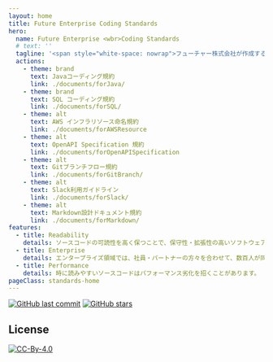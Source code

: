```yaml
---
layout: home
title: Future Enterprise Coding Standards
hero:
  name: Future Enterprise <wbr>Coding Standards
  # text: ''
  tagline: '<span style="white-space: nowrap">フューチャー株式会社が作成する<wbr>エンタープライズ領域に特化した<wbr>コーディング規約</span>'
  actions:
    - theme: brand
      text: Javaコーディング規約
      link: ./documents/forJava/
    - theme: brand
      text: SQL コーディング規約
      link: ./documents/forSQL/
    - theme: alt
      text: AWS インフラリソース命名規約
      link: ./documents/forAWSResource
    - theme: alt
      text: OpenAPI Specification 規約
      link: ./documents/forOpenAPISpecification
    - theme: alt
      text: Gitブランチフロー規約
      link: ./documents/forGitBranch/
    - theme: alt
      text: Slack利用ガイドライン
      link: ./documents/forSlack/
    - theme: alt
      text: Markdown設計ドキュメント規約
      link: ./documents/forMarkdown/
features:
  - title: Readability
    details: ソースコードの可読性を高く保つことで、保守性・拡張性の高いソフトウェアを作ることができます。 しかし、可読性の指標は複数あり、デベロッパーごとに判断がブレ、それぞれのスタイルで記述すると、ソフトウェア全体で見たときの可読性が下がってしまいます。 本コーディング規約は、コーディング時の判断のブレを防ぎます。
  - title: Enterprise
    details: エンタープライズ領域では、社員・パートナーの方々を合わせて、数百人が同時に開発することも珍しくありません。 ちょっとした悩み、失敗も、人数が集まれば大変なコスト・リスクになります。 誰もが引っかかる落とし穴、悩みの種をあらかじめ排除します。
  - title: Performance
    details: 時に読みやすいソースコードはパフォーマンス劣化を招くことがあります。 しかし、常にパフォーマンスを優先したソースコードは人間の読めないソースコードになりがちです。 今、書こうとしているソースコードが、どの程度のパフォーマンスになるのか、指標を示すことで、ソフトウェア開発プロジェクトごとに最適なソースコードを選択することができます。
pageClass: standards-home
---
```


[![GitHub last commit](https://img.shields.io/github/last-commit/future-architect/coding-standards.svg)](https://github.com/future-architect/coding-standards)
[![GitHub stars](https://img.shields.io/github/stars/future-architect/coding-standards.svg?style=social&label=Stars&logo=github)](https://github.com/future-architect/coding-standards/stargazers)

## License

[![CC-By-4.0](https://licensebuttons.net/l/by/4.0/88x31.png)](https://creativecommons.org/licenses/by/4.0/deed.ja)

<FutureStar kind="1"/>
<FutureStar kind="2" />
